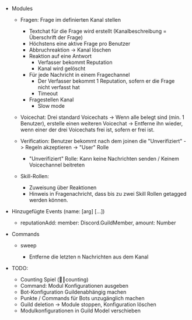 * Modules
    * Fragen: Frage im definierten Kanal stellen
        * Textchat für die Frage wird erstellt (Kanalbeschreibung = Überschrift der Frage)
        * Höchstens eine aktive Frage pro Benutzer
        * Abbruchreaktion -> Kanal löschen
        * Reaktion auf eine Antwort
            * Verfasser bekommt Reputation
            * Kanal wird gelöscht
        * Für jede Nachricht in einem Fragechannel
            * Der Verfasser bekommt 1 Reputation, sofern er die Frage nicht verfasst hat
            * Timeout
        * Fragestellen Kanal
            * Slow mode
            
    * Voicechat: Drei standard Voicechats -> Wenn alle belegt sind (min. 1 Benutzer), erstelle einen weiteren Voicechat -> Entferne ihn wieder, wenn einer der drei Voicechats frei ist, sofern er frei ist.

    * Verification: Benutzer bekommt nach dem joinen die "Unverifiziert" -> Regeln akzeptieren -> "User" Rolle
        * "Unverifiziert" Rolle: Kann keine Nachrichten senden / Keinem Voicechannel beitreten

    * Skill-Rollen:
        * Zuweisung über Reaktionen
        * Hinweis in Fragenachricht, dass bis zu zwei Skill Rollen getagged werden können.

* Hinzugefügte Events (name: [arg] [...])
    * reputationAdd: member: Discord.GuildMember, amount: Number

* Commands
    * sweep <n>
        * Entferne die letzten n Nachrichten aus dem Kanal

* TODO:
    * Counting Spiel (🔢┃counting)
    * Command: Modul Konfigurationen ausgeben
    * Bot-Konfiguration Guildenabhängig machen
    * Punkte / Commands für Bots unzugänglich machen
    * Guild deletion -> Module stoppen, Konfiguration löschen
    * Modulkonfigurationen in Guild Model verschieben